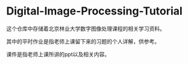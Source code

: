 # Digital-Image-Processing-Tutorial
这个仓库中存储着北京林业大学数字图像处理课程的相关学习资料。

其中的平时作业是指老师上课留下来的习题的个人详解，供参考。

课件是指老师上课所讲的ppt以及相关内容。

